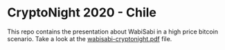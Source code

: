 # CryptoNight 2020 - Chile

This repo contains the presentation about WabiSabi in a high price bitcoin scenario. Take a look at the [wabisabi-cryptonight.pdf](./wabisabi-cryptonight.pdf) file.